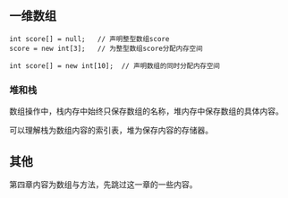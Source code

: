 ## 一维数组

```
int score[] = null;   // 声明整型数组score
score = new int[3];   // 为整型数组score分配内存空间

int score[] = new int[10];  // 声明数组的同时分配内存空间
```

### 堆和栈

数组操作中，栈内存中始终只保存数组的名称，堆内存中保存数组的具体内容。

可以理解栈为数组内容的索引表，堆为保存内容的存储器。

## 其他

第四章内容为数组与方法，先跳过这一章的一些内容。
